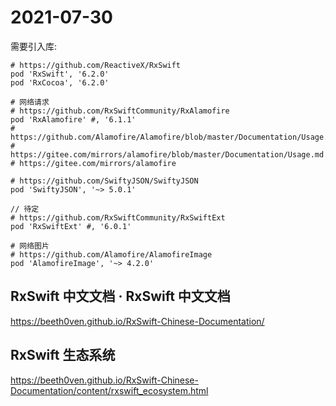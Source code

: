 # 2021-07-30

需要引入库:

```
# https://github.com/ReactiveX/RxSwift
pod 'RxSwift', '6.2.0'
pod 'RxCocoa', '6.2.0'

# 网络请求
# https://github.com/RxSwiftCommunity/RxAlamofire
pod 'RxAlamofire' #, '6.1.1'
# https://github.com/Alamofire/Alamofire/blob/master/Documentation/Usage.md
# https://gitee.com/mirrors/alamofire/blob/master/Documentation/Usage.md
# https://gitee.com/mirrors/alamofire

# https://github.com/SwiftyJSON/SwiftyJSON
pod 'SwiftyJSON', '~> 5.0.1'

// 待定
# https://github.com/RxSwiftCommunity/RxSwiftExt
pod 'RxSwiftExt' #, '6.0.1'

# 网络图片
# https://github.com/Alamofire/AlamofireImage
pod 'AlamofireImage', '~> 4.2.0'
```

## RxSwift 中文文档 · RxSwift 中文文档

https://beeth0ven.github.io/RxSwift-Chinese-Documentation/

## RxSwift 生态系统

https://beeth0ven.github.io/RxSwift-Chinese-Documentation/content/rxswift_ecosystem.html